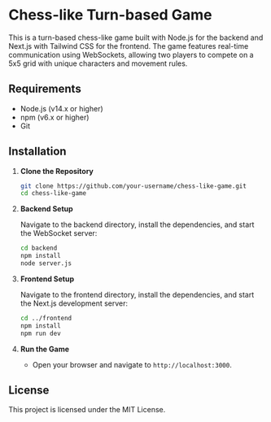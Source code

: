 # Chess-like Turn-based Game

This is a turn-based chess-like game built with Node.js for the backend and Next.js with Tailwind CSS for the frontend. The game features real-time communication using WebSockets, allowing two players to compete on a 5x5 grid with unique characters and movement rules.

## Requirements

- Node.js (v14.x or higher)
- npm (v6.x or higher)
- Git

## Installation

1. **Clone the Repository**
   
   ```bash
   git clone https://github.com/your-username/chess-like-game.git
   cd chess-like-game
   ```

2. **Backend Setup**

   Navigate to the backend directory, install the dependencies, and start the WebSocket server:

   ```bash
   cd backend
   npm install
   node server.js
   ```

3. **Frontend Setup**

   Navigate to the frontend directory, install the dependencies, and start the Next.js development server:

   ```bash
   cd ../frontend
   npm install
   npm run dev
   ```

4. **Run the Game**

   - Open your browser and navigate to `http://localhost:3000`.


## License

This project is licensed under the MIT License.
